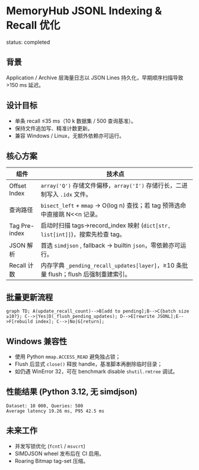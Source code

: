 # MemoryHub JSONL Indexing & Recall 优化

status: completed

## 背景
Application / Archive 层海量日志以 JSON Lines 持久化，早期顺序扫描导致 >150 ms 延迟。

## 设计目标
* 单条 recall ≤35 ms（10 k 数据集 / 500 查询基准）。
* 保持文件追加写、精准计数更新。
* 兼容 Windows / Linux，无额外依赖亦可运行。

## 核心方案
| 组件 | 技术点 |
|------|---------|
| Offset Index | `array('Q')` 存储文件偏移，`array('I')` 存储行长，二进制写入 `.idx` 文件。|
| 查询路径 | `bisect_left` + `mmap` → O(log n) 查找；若 tag 预筛选命中直接跳 N<<n 记录。|
| Tag Pre-index | 启动时扫描 tags→record_index 映射 (`dict[str, list[int]]`)，搜索先检查 tag。|
| JSON 解析 | 首选 `simdjson` , fallback → builtin `json`，零依赖亦可运行。|
| Recall 计数 | 内存字典 `_pending_recall_updates[layer]`，≥10 条批量 flush；flush 后强制重建索引。|

## 批量更新流程
```mermaid
graph TD; A(update_recall_count)-->B[add to pending];B-->C{batch size ≥10?}; C-->|Yes|D(_flush_pending_updates); D-->E[rewrite JSONL];E-->F[rebuild index]; C-->|No|G[return];
```

## Windows 兼容性
* 使用 Python `mmap.ACCESS_READ` 避免独占锁；
* Flush 后显式 `close()` 释放 handle，基准脚本再删除临时目录；
* 如仍遇 WinError 32，可在 benchmark disable `shutil.rmtree` 调试。

## 性能结果 (Python 3.12, 无 simdjson)
```
Dataset: 10 000, Queries: 500
Average latency 19.26 ms, P95 42.5 ms
```

## 未来工作
* 并发写锁优化 (`fcntl` / `msvcrt`)
* SIMDJSON wheel 发布后在 CI 启用。
* Roaring Bitmap tag-set 压缩。 